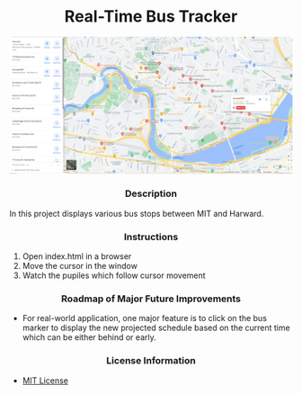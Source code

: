 
# <div align="center">Real-Time Bus Tracker</div>

<img src= "BusStops.png" width='888'/>

### <div align="center">Description</div>

In this project displays various bus stops between MIT and Harward.

### <div align="center">Instructions</div>
 1. Open index.html in a browser
 2. Move the cursor in the window
 3. Watch the pupiles which follow cursor movement

 ### <div align="center">Roadmap of Major Future Improvements</div>
 - For real-world application, one major feature is to click on the bus marker to display the new projected schedule based on the current time which can be either behind or early.

### <div align="center">License Information</div>
 - [MIT License](https://mit-license.org/)


